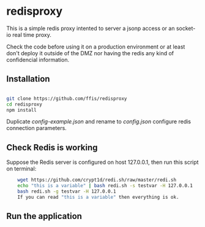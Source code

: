 # redisproxy

This is a simple redis proxy intented to server a jsonp access or an socket-io real time proxy.

Check the code before using it on a production environment or at least don't deploy it outside of the DMZ
nor having the redis any kind of confidencial information.

## Installation


```bash

git clone https://github.com/ffis/redisproxy
cd redisproxy
npm install

``` 

Duplicate _config-example.json_ and rename to _config.json_ configure redis connection parameters.

## Check Redis is working

Suppose the Redis server is configured on host 127.0.0.1, then run this script on terminal:

```bash
    wget https://github.com/crypt1d/redi.sh/raw/master/redi.sh
    echo "this is a variable" | bash redi.sh -s testvar -H 127.0.0.1
    bash redi.sh -g testvar -H 127.0.0.1
    If you can read "this is a variable" then everything is ok.
```

## Run the application

```bash

```
